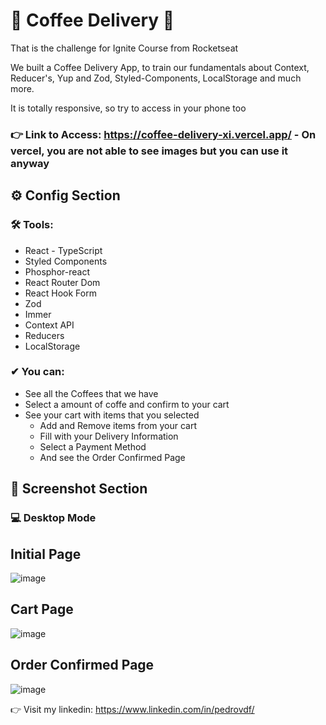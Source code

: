 # 🚀 Coffee Delivery 🚀

That is the challenge for Ignite Course from Rocketseat

We built a Coffee Delivery App, to train our fundamentals about Context, Reducer's, Yup and Zod, Styled-Components, LocalStorage and much more.

It is totally responsive, so try to access in your phone too

### 👉 Link to Access: https://coffee-delivery-xi.vercel.app/ - On vercel, you are not able to see images but you can use it anyway

## ⚙ Config Section

 ### 🛠 Tools:
 - React - TypeScript
 - Styled Components
 - Phosphor-react
 - React Router Dom
 - React Hook Form
 - Zod
 - Immer
 - Context API
 - Reducers
 - LocalStorage
 

 
### ✔ You can:
- See all the Coffees that we have
- Select a amount of coffe and confirm to your cart
- See your cart with items that you selected
   - Add and Remove items from your cart
   - Fill with your Delivery Information
   - Select a Payment Method
   - And see the Order Confirmed Page


 ## 📸 Screenshot Section
### 💻 Desktop Mode

## Initial Page
![image](https://user-images.githubusercontent.com/62482908/181190111-f006ff2f-fbc6-4abf-a8eb-4c017fc735b9.png)

## Cart Page
![image](https://user-images.githubusercontent.com/62482908/181190134-e2ef85ba-ffd6-4f56-ab9c-aa34d8a0b2fb.png)

## Order Confirmed Page
![image](https://user-images.githubusercontent.com/62482908/181190172-aaf14b8f-bac9-4c2e-aa5b-35ee3e1f8ac0.png)



👉 Visit my linkedin: https://www.linkedin.com/in/pedrovdf/

